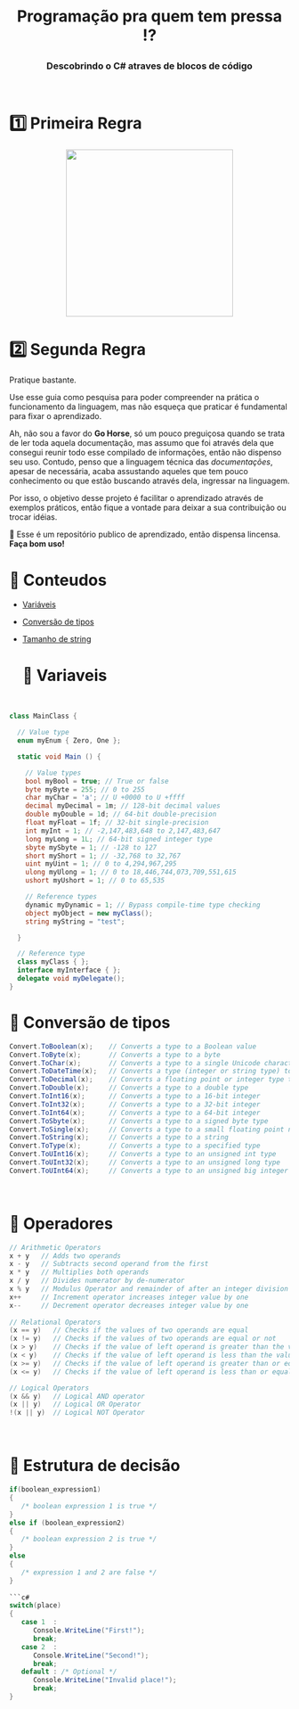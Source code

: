 
# <p align = "center"> Programação pra quem tem pressa ⁉️</p>

### <p align = "center">Descobrindo o C# atraves de blocos de código</p>

<br/>

# 1️⃣ Primeira Regra
<p align='center'>
          <img src='https://user-images.githubusercontent.com/72531277/144302532-3317d7d9-00dc-4817-9915-6176373ca777.jpeg' width='300'/>
</p>

# 2️⃣ Segunda Regra

Pratique bastante.

Use esse guia como pesquisa para poder compreender na prática o funcionamento da linguagem, mas não esqueça que praticar é fundamental para fixar o aprendizado. 

Ah, não sou a favor do **Go Horse**, só um pouco preguiçosa quando se trata de ler toda aquela documentação, mas assumo que foi através dela que consegui
reunir todo esse compilado de informações, então não dispenso seu uso. Contudo, penso que a linguagem técnica das *documentações*, apesar de necessária, acaba assustando aqueles que tem pouco conhecimento ou que estão buscando através dela, ingressar na linguagem.

Por isso, o objetivo desse projeto é facilitar o aprendizado através de exemplos práticos, então fique a vontade para deixar a sua contribuição ou trocar idéias. 

🔴 Esse é um repositório publico de aprendizado, então dispensa lincensa. **Faça bom uso!** 



# 📑 Conteudos

* [Variáveis](#variaveis)
* [Conversão de tipos](#conversao)
* [Tamanho de string](#tamanho)




  # 🔻 <a name="variaveis">Variaveis<a>
<br/>


```c#
class MainClass {

  // Value type
  enum myEnum { Zero, One };

  static void Main () {

    // Value types
    bool myBool = true; // True or false
    byte myByte = 255; // 0 to 255
    char myChar = 'a'; // U +0000 to U +ffff
    decimal myDecimal = 1m; // 128-bit decimal values       
    double myDouble = 1d; // 64-bit double-precision
    float myFloat = 1f; // 32-bit single-precision
    int myInt = 1; // -2,147,483,648 to 2,147,483,647
    long myLong = 1L; // 64-bit signed integer type
    sbyte mySbyte = 1; // -128 to 127                 
    short myShort = 1; // -32,768 to 32,767 
    uint myUint = 1; // 0 to 4,294,967,295           
    ulong myUlong = 1; // 0 to 18,446,744,073,709,551,615
    ushort myUshort = 1; // 0 to 65,535

    // Reference types 
    dynamic myDynamic = 1; // Bypass compile-time type checking 
    object myObject = new myClass();
    string myString = "test";

  }

  // Reference type
  class myClass { };
  interface myInterface { };
  delegate void myDelegate();
}
```
  
# 🔻 <a name="conversao">Conversão de tipos<a>
          
```c#
Convert.ToBoolean(x);    // Converts a type to a Boolean value
Convert.ToByte(x);       // Converts a type to a byte
Convert.ToChar(x);       // Converts a type to a single Unicode character
Convert.ToDateTime(x);   // Converts a type (integer or string type) to date-time structures
Convert.ToDecimal(x);    // Converts a floating point or integer type to a decimal type
Convert.ToDouble(x);     // Converts a type to a double type
Convert.ToInt16(x);      // Converts a type to a 16-bit integer
Convert.ToInt32(x);      // Converts a type to a 32-bit integer
Convert.ToInt64(x);      // Converts a type to a 64-bit integer
Convert.ToSbyte(x);      // Converts a type to a signed byte type
Convert.ToSingle(x);     // Converts a type to a small floating point number
Convert.ToString(x);     // Converts a type to a string
Convert.ToType(x);       // Converts a type to a specified type
Convert.ToUInt16(x);     // Converts a type to an unsigned int type
Convert.ToUInt32(x);     // Converts a type to an unsigned long type
Convert.ToUInt64(x);     // Converts a type to an unsigned big integer
```
<br/>
          
          
# 🔻 <a name="operadores">Operadores<a>
          
```c#
// Arithmetic Operators
x + y   // Adds two operands
x - y   // Subtracts second operand from the first
x * y   // Multiplies both operands
x / y   // Divides numerator by de-numerator
x % y   // Modulus Operator and remainder of after an integer division
x++     // Increment operator increases integer value by one
x--     // Decrement operator decreases integer value by one
          
// Relational Operators
(x == y)   // Checks if the values of two operands are equal
(x != y)   // Checks if the values of two operands are equal or not
(x > y)    // Checks if the value of left operand is greater than the value of right operand
(x < y)    // Checks if the value of left operand is less than the value of right operand
(x >= y)   // Checks if the value of left operand is greater than or equal to the value of right operand
(x <= y)   // Checks if the value of left operand is less than or equal to the value of right operand        

// Logical Operators
(x && y)   // Logical AND operator
(x || y)   // Logical OR Operator
!(x || y)  // Logical NOT Operator
```
<br/>
          
 # 🔻 <a name="decisao">Estrutura de decisão<a>
          
```c#
if(boolean_expression1)
{
   /* boolean expression 1 is true */
}
else if (boolean_expression2)
{
   /* boolean expression 2 is true */
}
else
{
   /* expression 1 and 2 are false */
}
          
```c#
switch(place)
{
   case 1  :
      Console.WriteLine("First!");
      break; 
   case 2  :
      Console.WriteLine("Second!");
      break; 
   default : /* Optional */
      Console.WriteLine("Invalid place!");
      break; 
}
```
<br/>
          
    
